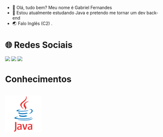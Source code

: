 - 👋 Olá, tudo bem? Meu nome é Gabriel Fernandes 
- 👀 Estou atualmente estudando Java e pretendo me tornar um dev back-end
- 🌏 Falo Inglês (C2)
.

<!---
GabrielFer555/GabrielFer555 is a ✨ special ✨ repository because its `README.md` (this file) appears on your GitHub profile.
You can click the Preview link to take a look at your changes.
--->
# 🌐 Redes Sociais


<div>

<a href="https://www.instagram.com/gaabriel_fnnd1/ " target="_blank"><img src="https://img.shields.io/badge/-Instagram-%23E4405F?style=for-the-badge&logo=instagram&logoColor=white" target="_blank"></a>
<a href = "mailto:          * (kaiberimanos3@gmail.com)*       "><img src="https://img.shields.io/badge/-Gmail-%23333?style=for-the-badge&logo=gmail&logoColor=white" destino ="_blank"></a>
<a href="https://www.linkedin.com/in/gabriel-fernandes-02846b242/" target="_blank"><img src="https://img.shields.io/badge/-LinkedIn-%230077B5?style=for-the-badge&logo=linkedin&logoColor=white" target="_blank"></a>
</div>

# Conhecimentos
<div style="display: inline_block"><br>
  <a href="https://github.com/GabrielFer555?tab=repositories"><img align="center" alt="Gabriel-Java" height="120" width"70" src="https://github.com/devicons/devicon/blob/master/icons/java/java-original-wordmark.svg"</a>
</div>
                                                                    
     
